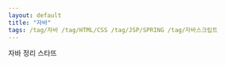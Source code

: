 ```yaml
---
layout: default
title: "자바"
tags: /tag/자바 /tag/HTML/CSS /tag/JSP/SPRING /tag/자바스크립트 
---
```


자바 정리 스타뜨
